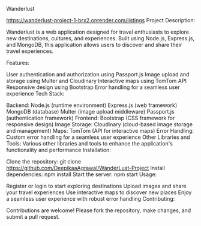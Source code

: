 Wanderlust

https://wanderlust-project-1-brx2.onrender.com/listings
Project Description:

Wanderlust is a web application designed for travel enthusiasts to explore new destinations, cultures, and experiences. Built using Node.js, Express.js, and MongoDB, this application allows users to discover and share their travel experiences.

Features:

User authentication and authorization using Passport.js
Image upload and storage using Multer and Cloudinary
Interactive maps using TomTom API
Responsive design using Bootstrap
Error handling for a seamless user experience
Tech Stack:

Backend:
Node.js (runtime environment)
Express.js (web framework)
MongoDB (database)
Multer (image upload middleware)
Passport.js (authentication framework)
Frontend:
Bootstrap (CSS framework for responsive design)
Image Storage:
Cloudinary (cloud-based image storage and management)
Maps:
TomTom (API for interactive maps)
Error Handling:
Custom error handling for a seamless user experience
Other Libraries and Tools:
Various other libraries and tools to enhance the application's functionality and performance
Installation:

Clone the repository: git clone https://github.com/DeepikaaAgrawal/WanderLust-Project
Install dependencies: npm install
Start the server: npm start
Usage:

Register or login to start exploring destinations
Upload images and share your travel experiences
Use interactive maps to discover new places
Enjoy a seamless user experience with robust error handling
Contributing:

Contributions are welcome! Please fork the repository, make changes, and submit a pull request.
